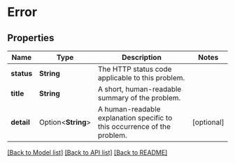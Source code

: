 # Error

## Properties

Name | Type | Description | Notes
------------ | ------------- | ------------- | -------------
**status** | **String** | The HTTP status code applicable to this problem. | 
**title** | **String** | A short, human-readable summary of the problem. | 
**detail** | Option<**String**> | A human-readable explanation specific to this occurrence of the problem. | [optional]

[[Back to Model list]](../README.md#documentation-for-models) [[Back to API list]](../README.md#documentation-for-api-endpoints) [[Back to README]](../README.md)



